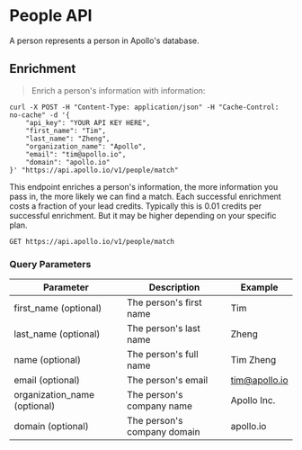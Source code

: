 # People API

A person represents a person in Apollo's database.

## Enrichment

> Enrich a person's information with information:

```shell
curl -X POST -H "Content-Type: application/json" -H "Cache-Control: no-cache" -d '{
    "api_key": "YOUR API KEY HERE",
    "first_name": "Tim",
    "last_name": "Zheng",
    "organization_name": "Apollo",
    "email": "tim@apollo.io",
    "domain": "apollo.io"
}' "https://api.apollo.io/v1/people/match"
```



This endpoint enriches a person's information, the more information you pass in, the more likely we can find a match. Each successful enrichment costs a fraction of your lead credits. Typically this is 0.01 credits per successful enrichment. But it may be higher depending on your specific plan.

`GET https://api.apollo.io/v1/people/match`

### Query Parameters

Parameter | Description | Example
--------- | ----------- | -----------
first_name (optional) | The person's first name | Tim
last_name (optional) | The person's last name | Zheng
name (optional) | The person's full name | Tim Zheng
email (optional) | The person's email | tim@apollo.io
organization_name (optional) | The person's company name | Apollo Inc.
domain (optional) | The person's company domain | apollo.io
